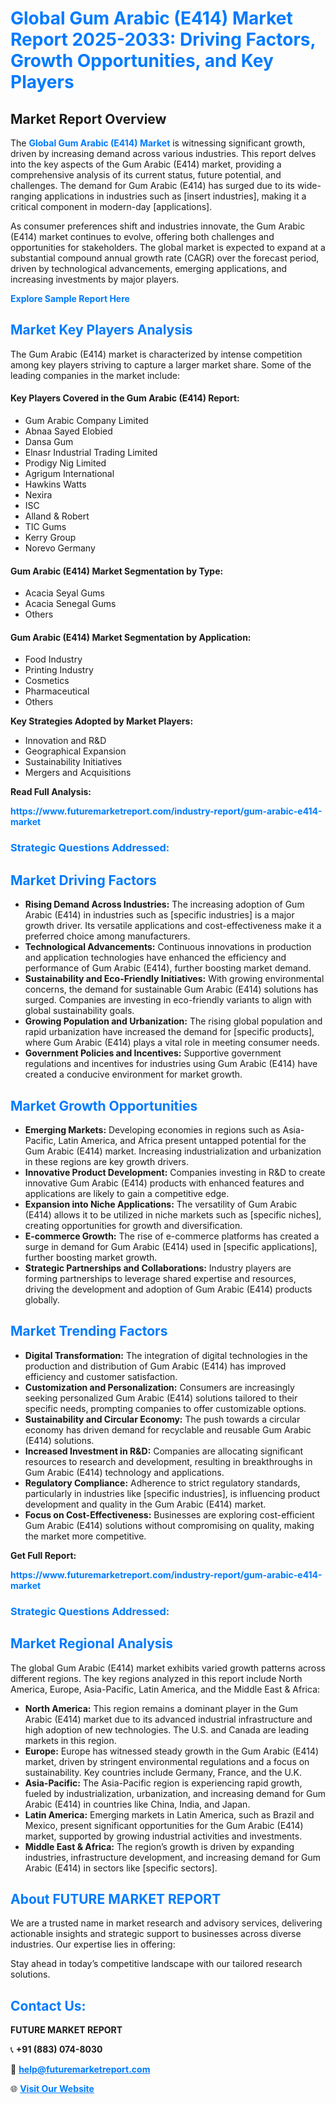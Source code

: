 <h1 style="color: #007BFF;">Global Gum Arabic (E414) Market Report 2025-2033: Driving Factors, Growth Opportunities, and Key Players</h1>

<section id="overview">
<h2>Market Report Overview</h2>
<p>The <a href="https://www.futuremarketreport.com/industry-report/gum-arabic-e414-market" style="color: #007BFF; text-decoration: none;"><strong>Global Gum Arabic (E414) Market</strong></a> is witnessing significant growth, driven by increasing demand across various industries. This report delves into the key aspects of the Gum Arabic (E414) market, providing a comprehensive analysis of its current status, future potential, and challenges. The demand for Gum Arabic (E414) has surged due to its wide-ranging applications in industries such as [insert industries], making it a critical component in modern-day [applications].</p>
<p>As consumer preferences shift and industries innovate, the Gum Arabic (E414) market continues to evolve, offering both challenges and opportunities for stakeholders. The global market is expected to expand at a substantial compound annual growth rate (CAGR) over the forecast period, driven by technological advancements, emerging applications, and increasing investments by major players.</p>
</section>

<section id="overview">
<p><a href="https://www.futuremarketreport.com/request-sample/reportId=84475" style="color: #007BFF; text-decoration: none;"><strong>Explore Sample Report Here</strong></a></p>
</section>

<section id="key-players">
<h2 style="color: #007BFF;">Market Key Players Analysis</h2>
<p>The Gum Arabic (E414) market is characterized by intense competition among key players striving to capture a larger market share. Some of the leading companies in the market include:</p>
<h4>Key Players Covered in the Gum Arabic (E414) Report:</h4>
<ul><li>Gum Arabic Company Limited</li><li>Abnaa Sayed Elobied</li><li>Dansa Gum</li><li>Elnasr Industrial Trading Limited</li><li>Prodigy Nig Limited</li><li>Agrigum International</li><li>Hawkins Watts</li><li>Nexira</li><li>ISC</li><li>Alland &amp; Robert</li><li>TIC Gums</li><li>Kerry Group</li><li>Norevo Germany</li></ul>
<h4>Gum Arabic (E414) Market Segmentation by Type:</h4>
<ul><li>Acacia Seyal Gums</li><li>Acacia Senegal Gums</li><li>Others</li></ul>

<h4>Gum Arabic (E414) Market Segmentation by Application:</h4>
<ul><li>Food Industry</li><li>Printing Industry</li><li>Cosmetics</li><li>Pharmaceutical</li><li>Others</li></ul>
<p><strong>Key Strategies Adopted by Market Players:</strong></p>
<ul>
<li>Innovation and R&D</li>
<li>Geographical Expansion</li>
<li>Sustainability Initiatives</li>
<li>Mergers and Acquisitions</li>
</ul>
</section>

<section>
<p><strong>Read Full Analysis: </strong></p><a href="https://www.futuremarketreport.com/industry-report/gum-arabic-e414-market" style="color: #007BFF; text-decoration: none;"><strong>https://www.futuremarketreport.com/industry-report/gum-arabic-e414-market</strong></a>
<h3 style="color: #007BFF;">Strategic Questions Addressed:</h3>
</section>

<section id="driving-factors">
<h2 style="color: #007BFF;">Market Driving Factors</h2>
<ul>
<li><strong>Rising Demand Across Industries:</strong> The increasing adoption of Gum Arabic (E414) in industries such as [specific industries] is a major growth driver. Its versatile applications and cost-effectiveness make it a preferred choice among manufacturers.</li>
<li><strong>Technological Advancements:</strong> Continuous innovations in production and application technologies have enhanced the efficiency and performance of Gum Arabic (E414), further boosting market demand.</li>
<li><strong>Sustainability and Eco-Friendly Initiatives:</strong> With growing environmental concerns, the demand for sustainable Gum Arabic (E414) solutions has surged. Companies are investing in eco-friendly variants to align with global sustainability goals.</li>
<li><strong>Growing Population and Urbanization:</strong> The rising global population and rapid urbanization have increased the demand for [specific products], where Gum Arabic (E414) plays a vital role in meeting consumer needs.</li>
<li><strong>Government Policies and Incentives:</strong> Supportive government regulations and incentives for industries using Gum Arabic (E414) have created a conducive environment for market growth.</li>
</ul>
</section>

<section id="growth-opportunities">
<h2 style="color: #007BFF;">Market Growth Opportunities</h2>
<ul>
<li><strong>Emerging Markets:</strong> Developing economies in regions such as Asia-Pacific, Latin America, and Africa present untapped potential for the Gum Arabic (E414) market. Increasing industrialization and urbanization in these regions are key growth drivers.</li>
<li><strong>Innovative Product Development:</strong> Companies investing in R&D to create innovative Gum Arabic (E414) products with enhanced features and applications are likely to gain a competitive edge.</li>
<li><strong>Expansion into Niche Applications:</strong> The versatility of Gum Arabic (E414) allows it to be utilized in niche markets such as [specific niches], creating opportunities for growth and diversification.</li>
<li><strong>E-commerce Growth:</strong> The rise of e-commerce platforms has created a surge in demand for Gum Arabic (E414) used in [specific applications], further boosting market growth.</li>
<li><strong>Strategic Partnerships and Collaborations:</strong> Industry players are forming partnerships to leverage shared expertise and resources, driving the development and adoption of Gum Arabic (E414) products globally.</li>
</ul>
</section>

<section id="trending-factors">
<h2 style="color: #007BFF;">Market Trending Factors</h2>
<ul>
<li><strong>Digital Transformation:</strong> The integration of digital technologies in the production and distribution of Gum Arabic (E414) has improved efficiency and customer satisfaction.</li>
<li><strong>Customization and Personalization:</strong> Consumers are increasingly seeking personalized Gum Arabic (E414) solutions tailored to their specific needs, prompting companies to offer customizable options.</li>
<li><strong>Sustainability and Circular Economy:</strong> The push towards a circular economy has driven demand for recyclable and reusable Gum Arabic (E414) solutions.</li>
<li><strong>Increased Investment in R&D:</strong> Companies are allocating significant resources to research and development, resulting in breakthroughs in Gum Arabic (E414) technology and applications.</li>
<li><strong>Regulatory Compliance:</strong> Adherence to strict regulatory standards, particularly in industries like [specific industries], is influencing product development and quality in the Gum Arabic (E414) market.</li>
<li><strong>Focus on Cost-Effectiveness:</strong> Businesses are exploring cost-efficient Gum Arabic (E414) solutions without compromising on quality, making the market more competitive.</li>
</ul>
</section>

<section>
<p><strong>Get Full Report: </strong></p><a href="https://www.futuremarketreport.com/industry-report/gum-arabic-e414-market" style="color: #007BFF; text-decoration: none;"><strong>https://www.futuremarketreport.com/industry-report/gum-arabic-e414-market</strong></a>
<h3 style="color: #007BFF;">Strategic Questions Addressed:</h3>
</section>


<section id="regional-analysis">
<h2 style="color: #007BFF;">Market Regional Analysis</h2>
<p>The global Gum Arabic (E414) market exhibits varied growth patterns across different regions. The key regions analyzed in this report include North America, Europe, Asia-Pacific, Latin America, and the Middle East & Africa:</p>
<ul>
<li><strong>North America:</strong> This region remains a dominant player in the Gum Arabic (E414) market due to its advanced industrial infrastructure and high adoption of new technologies. The U.S. and Canada are leading markets in this region.</li>
<li><strong>Europe:</strong> Europe has witnessed steady growth in the Gum Arabic (E414) market, driven by stringent environmental regulations and a focus on sustainability. Key countries include Germany, France, and the U.K.</li>
<li><strong>Asia-Pacific:</strong> The Asia-Pacific region is experiencing rapid growth, fueled by industrialization, urbanization, and increasing demand for Gum Arabic (E414) in countries like China, India, and Japan.</li>
<li><strong>Latin America:</strong> Emerging markets in Latin America, such as Brazil and Mexico, present significant opportunities for the Gum Arabic (E414) market, supported by growing industrial activities and investments.</li>
<li><strong>Middle East & Africa:</strong> The region’s growth is driven by expanding industries, infrastructure development, and increasing demand for Gum Arabic (E414) in sectors like [specific sectors].</li>
</ul>
</section>

<footer>
<h2 style="color: #007BFF;">About FUTURE MARKET REPORT</h2>
<p>We are a trusted name in market research and advisory services, delivering actionable insights and strategic support to businesses across diverse industries. Our expertise lies in offering:</p>

<p>Stay ahead in today’s competitive landscape with our tailored research solutions.</p>

<h2 style="color: #007BFF;">Contact Us:</h2>
<p><strong>FUTURE MARKET REPORT</strong></p>
<p>📞 <strong>+91 (883) 074-8030</strong></p>
<p>📧 <strong><a href="mailto:help@futuremarketreport.com" style="color: #007BFF;">help@futuremarketreport.com</a></strong></p>
<p>🌐 <strong><a href="https://www.futuremarketreport.com/" style="color: #007BFF;">Visit Our Website</a></strong></p>
</footer>